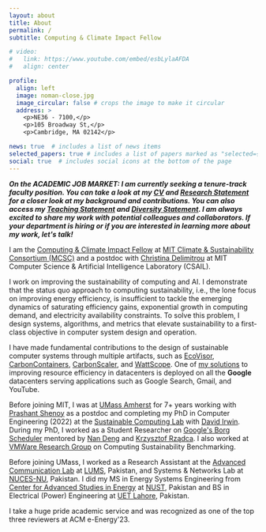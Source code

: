 ```yaml
---
layout: about
title: About
permalink: /
subtitle: Computing & Climate Impact Fellow

# video:
#   link: https://www.youtube.com/embed/esbLylaAFDA
#   align: center

profile:
  align: left
  image: noman-close.jpg
  image_circular: false # crops the image to make it circular
  address: >
    <p>NE36 - 7100,</p>
    <p>105 Broadway St,</p>
    <p>Cambridge, MA 02142</p>

news: true  # includes a list of news items
selected_papers: true # includes a list of papers marked as "selected={true}"
social: true  # includes social icons at the bottom of the page
---
```


***On the ACADEMIC JOB MARKET: I am currently seeking a tenure-track faculty position. You can take a look at my [CV](https://noman-bashir.github.io/cv/) and [Research Statement](https://noman-bashir.github.io/assets/pdf/research_statement.pdf) for a closer look at my background and contributions. You can also access my [Teaching Statement](https://noman-bashir.github.io/assets/pdf/teaching_statement.pdf) and [Diversity Statement](https://noman-bashir.github.io/assets/pdf/diversity_statement.pdf). I am always excited to share my work with potential colleagues and collaborators. If your department is hiring or if you are interested in learning more about my work, let's talk!***

I am the [Computing & Climate Impact Fellow](https://impactclimate.mit.edu/people/noman-bashir/) at [MIT Climate & Sustainability Consortium (MCSC)](https://impactclimate.mit.edu/) and a postdoc with [Christina Delimitrou](https://people.csail.mit.edu/delimitrou/Main.html) at MIT Computer Science & Artificial Intelligence Laboratory (CSAIL). 


I work on improving the sustainability of computing and AI. I demonstrate that the status quo approach to computing sustainability, i.e., the lone focus on improving energy efficiency, is insufficient to tackle the emerging dynamics of saturating efficiency gains, exponential growth in computing demand, and electricity availability constraints. To solve this problem, I design systems, algorithms, and metrics that elevate sustainability to a first-class objective in computer system design and operation. 

I have made fundamental contributions to the design of sustainable computer systems through multiple artifacts, such as [EcoVisor](https://noman-bashir.github.io/assets/pdf/asplos2023-ecovisor.pdf), [CarbonContainers](https://noman-bashir.github.io/assets/pdf/socc23_carbon_containers.pdf), [CarbonScaler](https://dl.acm.org/doi/pdf/10.1145/3626788), and [WattScope](https://noman-bashir.github.io/assets/pdf/performance23-wattscope.pdf). 
One of [my solutions](https://research.google/pubs/take-it-to-the-limit-peak-prediction-driven-resource-overcommitment-in-datacenters/) to improving resource efficiency in datacenters is deployed on all the **Google** datacenters serving applications such as Google Search, Gmail, and YouTube.

Before joining MIT, I was at [UMass Amherst](https://www.umass.edu/) for 7+ years working with [Prashant Shenoy](https://people.cs.umass.edu/~shenoy/) as a postdoc and completing my PhD in Computer Engineering (2022) at the [Sustainable Computing Lab](https://www.sustainablecomputinglab.io/) with [David Irwin](https://www.davidirwin.info/). During my PhD, I worked as a Student Researcher on [Google's Borg Scheduler](https://research.google/research-areas/distributed-systems-and-parallel-computing/) mentored by [Nan Deng](https://research.google/people/106970/) and [Krzysztof Rządca](https://www.mimuw.edu.pl/~krzadca/). I also worked at [VMWare Research Group](https://research.vmware.com/) on Computing Sustainability Benchmarking. 

Before joining UMass, I worked as a Research Assistant at the [Advanced Communication Lab](https://adcom.lums.edu.pk/) at [LUMS](https://lums.edu.pk/), Pakistan, and Systems & Networks Lab at [NUCES-NU](https://www.nu.edu.pk/), Pakistan. 
I did my MS in Energy Systems Engineering from [Center for Advanced Studies in Energy](https://uspcase.nust.edu.pk/about-us/nust-at-a-glance/) at [NUST](https://nust.edu.pk/), Pakistan and BS in Electrical (Power) Engineering at [UET Lahore](https://www.uet.edu.pk/), Pakistan. 

I take a huge pride academic service and was recognized as one of the top three reviewers at ACM e-Energy'23.


